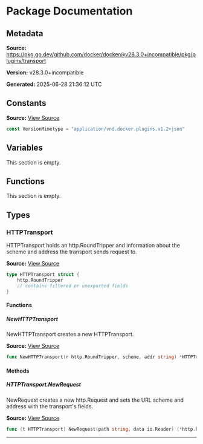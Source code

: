 # Package Documentation

## Metadata

**Source:** https://pkg.go.dev/github.com/docker/docker@v28.3.0+incompatible/pkg/plugins/transport

**Version:** v28.3.0+incompatible

**Generated:** 2025-06-28 21:36:12 UTC

## Constants

**Source:** [View Source](https://github.com/docker/docker/blob/v28.3.0/pkg/plugins/transport/mimetype.go#L6)

```go
const VersionMimetype = "application/vnd.docker.plugins.v1.2+json"
```

## Variables

This section is empty.

## Functions

This section is empty.

## Types

### HTTPTransport

HTTPTransport holds an http.RoundTripper
and information about the scheme and address the transport
sends request to.

**Source:** [View Source](https://github.com/docker/docker/blob/v28.3.0/pkg/plugins/transport/http.go#L12)  

```go
type HTTPTransport struct {
	http.RoundTripper
	// contains filtered or unexported fields
}
```

#### Functions

##### NewHTTPTransport

NewHTTPTransport creates a new HTTPTransport.

**Source:** [View Source](https://github.com/docker/docker/blob/v28.3.0/pkg/plugins/transport/http.go#L19)  

```go
func NewHTTPTransport(r http.RoundTripper, scheme, addr string) *HTTPTransport
```

#### Methods

##### HTTPTransport.NewRequest

NewRequest creates a new http.Request and sets the URL
scheme and address with the transport's fields.

**Source:** [View Source](https://github.com/docker/docker/blob/v28.3.0/pkg/plugins/transport/http.go#L29)  

```go
func (t HTTPTransport) NewRequest(path string, data io.Reader) (*http.Request, error)
```

---

